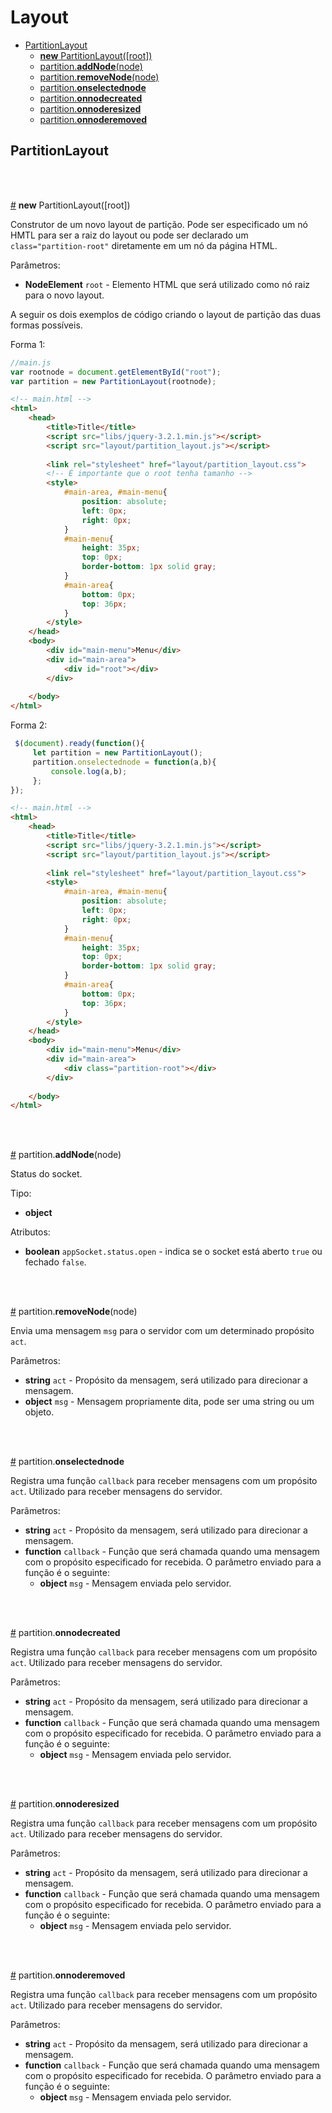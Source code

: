 # Layout

- [PartitionLayout](#partitionlayout)
  - [**new** PartitionLayout([root])](#PartitionLayout)
  - [partition.**addNode**(node)](#partition.addNode)
  - [partition.**removeNode**(node)](#partition.removeNode)
  - [partition.**onselectednode**](#partition.onselectednode)
  - [partition.**onnodecreated**](#partition.onnodecreated)
  - [partition.**onnoderesized**](#partition.onnoderesized)
  - [partition.**onnoderemoved**](#partition.onnoderemoved)


## PartitionLayout

<br/>
<br/>

<a href="#PartitionLayout" name="PartitionLayout">#</a> **new** PartitionLayout([root])

Construtor de um novo layout de partição. Pode ser especificado um nó HMTL para ser a raiz do layout ou pode ser declarado um `class="partition-root"` diretamente em um nó da página HTML. 

Parâmetros:
- **NodeElement** `root` - Elemento HTML que será utilizado como nó raiz para o novo layout.

A seguir os dois exemplos de código criando o layout de partição das duas formas possíveis.

Forma 1:
```javascript
//main.js
var rootnode = document.getElementById("root");
var partition = new PartitionLayout(rootnode);

```


```html
<!-- main.html -->
<html>
    <head>
        <title>Title</title>
        <script src="libs/jquery-3.2.1.min.js"></script>
        <script src="layout/partition_layout.js"></script>
        
        <link rel="stylesheet" href="layout/partition_layout.css">
        <!-- É importante que o root tenha tamanho -->
        <style>
            #main-area, #main-menu{
                position: absolute;
                left: 0px;
                right: 0px;
            }
            #main-menu{
                height: 35px;
                top: 0px;
                border-bottom: 1px solid gray;
            }
            #main-area{
                bottom: 0px;
                top: 36px;
            }
        </style>
    </head>
    <body>
        <div id="main-menu">Menu</div>
        <div id="main-area">
            <div id="root"></div>
        </div>
        
    </body>
</html>

```



Forma 2:
```javascript
 $(document).ready(function(){
     let partition = new PartitionLayout();
     partition.onselectednode = function(a,b){
         console.log(a,b);
     };
});

```


```html
<!-- main.html -->
<html>
    <head>
        <title>Title</title>
        <script src="libs/jquery-3.2.1.min.js"></script>
        <script src="layout/partition_layout.js"></script>
        
        <link rel="stylesheet" href="layout/partition_layout.css">
        <style>
            #main-area, #main-menu{
                position: absolute;
                left: 0px;
                right: 0px;
            }
            #main-menu{
                height: 35px;
                top: 0px;
                border-bottom: 1px solid gray;
            }
            #main-area{
                bottom: 0px;
                top: 36px;
            }
        </style>
    </head>
    <body>
        <div id="main-menu">Menu</div>
        <div id="main-area">
            <div class="partition-root"></div>
        </div>
        
    </body>
</html>

```



<br>
<br>

<a href="#partition.addNode" name="partition.addNode">#</a> partition.__addNode__(node)

Status do socket.

Tipo:
- **object**

Atributos:
- **boolean** `appSocket.status.open` - indica se o socket está aberto `true` ou fechado `false`.


<br>
<br>

<a href="#partition.removeNode" name="partition.removeNode">#</a> partition.__removeNode__(node)

Envia uma mensagem `msg` para o servidor com um determinado propósito `act`.

Parâmetros:
- **string** `act` - Propósito da mensagem, será utilizado para direcionar a mensagem.
- **object** `msg` - Mensagem propriamente dita, pode ser uma string ou um objeto.



<br>
<br>

<a href="#partition.onselectednode" name="partition.onselectednode">#</a> partition.__onselectednode__

Registra uma função `callback` para receber mensagens com um propósito `act`. Utilizado para receber mensagens do servidor.

Parâmetros:
- **string** `act` - Propósito da mensagem, será utilizado para direcionar a mensagem.
- **function** `callback` - Função que será chamada quando uma mensagem com o propósito especificado for recebida. O parâmetro enviado para a função é o seguinte:
  - **object** `msg` - Mensagem enviada pelo servidor.




<br>
<br>

<a href="#partition.onnodecreated" name="partition.onnodecreated">#</a> partition.__onnodecreated__

Registra uma função `callback` para receber mensagens com um propósito `act`. Utilizado para receber mensagens do servidor.

Parâmetros:
- **string** `act` - Propósito da mensagem, será utilizado para direcionar a mensagem.
- **function** `callback` - Função que será chamada quando uma mensagem com o propósito especificado for recebida. O parâmetro enviado para a função é o seguinte:
  - **object** `msg` - Mensagem enviada pelo servidor.
  
  
  
<br>
<br>

<a href="#partition.onnoderesized" name="partition.onnoderesized">#</a> partition.__onnoderesized__

Registra uma função `callback` para receber mensagens com um propósito `act`. Utilizado para receber mensagens do servidor.

Parâmetros:
- **string** `act` - Propósito da mensagem, será utilizado para direcionar a mensagem.
- **function** `callback` - Função que será chamada quando uma mensagem com o propósito especificado for recebida. O parâmetro enviado para a função é o seguinte:
  - **object** `msg` - Mensagem enviada pelo servidor.
  
  
  
<br>
<br>

<a href="#partition.onnoderemoved" name="partition.onnoderemoved">#</a> partition.__onnoderemoved__

Registra uma função `callback` para receber mensagens com um propósito `act`. Utilizado para receber mensagens do servidor.

Parâmetros:
- **string** `act` - Propósito da mensagem, será utilizado para direcionar a mensagem.
- **function** `callback` - Função que será chamada quando uma mensagem com o propósito especificado for recebida. O parâmetro enviado para a função é o seguinte:
  - **object** `msg` - Mensagem enviada pelo servidor.

